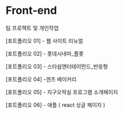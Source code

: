 
# Front-end
팀 프로젝트 및 개인작업

[포트폴리오 01] - 웹 사이트 리뉴얼 

[포트폴리오 02] - 롯데시네마_플롯

[포트폴리오 03] - 스타쉽엔터테이먼드_반응형

[포트폴리오 04] -겐츠 베이커리 

[포트폴리오 05] - 지구오락실 프로그램 소개페이지

[포트폴리오 06] - 애플 ( react 싱글 페이지 ) 
